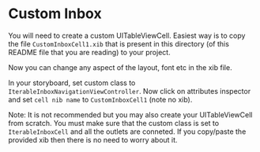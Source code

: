 # Custom Inbox

You will need to create a custom UITableViewCell. Easiest way is to copy the file `CustomInboxCell1.xib` that is present in this directory (of this README file that you are reading) to your project. 

Now you can change any aspect of the layout, font etc in the xib file.

In your storyboard, set custom class to `IterableInboxNavigationViewController`. Now click on attributes inspector and set `cell nib name` to `CustomInboxCell1` (note no xib).  

Note: It is not recommended but you may also create your UITableViewCell from scratch. You must make sure that the custom class is set to `IterableInboxCell` and all the outlets are conneted. If you copy/paste the provided xib then there is no need to worry about it.

